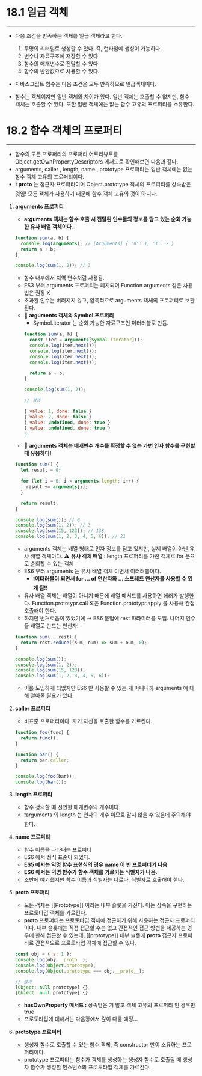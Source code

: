 # 18.1 일급 객체

---

- 다음 조건을 만족하는 객체를 일급 객체라고 한다.

  1. 무명의 리터럴로 생성할 수 있다. 즉, 런타임에 생성이 가능하다.
  2. 변수나 자료구조에 저장할 수 있다
  3. 함수의 매개변수로 전달할 수 있다
  4. 함수의 반환값으로 사용할 수 있다.

- 자바스크립트 함수는 다음 조건을 모두 만족하므로 일급객체이다.
- 함수는 객체이지만 일반 객체와 차이가 있다. 일반 객체는 호출할 수 없지만, 함수 객체는 호출할 수 있다. 또한 일반 객체에는 없는 함수 고유의 프로퍼티를 소유한다.

# 18.2 함수 객체의 프로퍼티

---

- 함수의 모든 프로퍼티의 프로퍼티 어트리뷰트를 Object.getOwnPropertyDescriptors 메서드로 확인해보면 다음과 같다.
- arguments, caller , length, name , prototype 프로퍼티는 일반 객체에는 없는 함수 객체 고유의 프로퍼티이다.
- ❗ **proto** 는 접근자 프로퍼티이며 Object.prototype 객체의 프로퍼티를 상속받은 것임! 모든 객체가 사용하기 때문에 함수 객체 고유의 것이 아니다.

1. **arguments 프로퍼티**

   - **arguments 객체는 함수 호출 시 전달된 인수들의 정보를 담고 있는 순회 가능한 유사 배열 객체이다.**

   ```jsx
   function sum(a, b) {
     console.log(arguments); // [Arguments] { '0': 1, '1': 2 }
     return a + b;
   }

   console.log(sum(1, 2)); // 3
   ```

   - 함수 내부에서 지역 변수처럼 사용됨.
   - ES3 부터 arguments 프로퍼티는 폐지되어 Function.arguments 같은 사용법은 권장 X
   - 초과된 인수는 버려지지 않고, 암묵적으로 arguments 객체의 프로퍼티로 보관된다.
   - 👾 **arguments 객체의 Symbol 프로퍼티**
     - Symbol.iterator 는 순회 가능한 자료구조인 이터러블로 만듬.
     ```jsx
     function sum(a, b) {
       const iter = arguments[Symbol.iterator]();
       console.log(iter.next());
       console.log(iter.next());
       console.log(iter.next());
       console.log(iter.next());

       return a + b;
     }

     console.log(sum(1, 2));

     // 결과

     { value: 1, done: false }
     { value: 2, done: false }
     { value: undefined, done: true }
     { value: undefined, done: true }
     3
     ```
   - 🌟 **arguments 객체는 매개변수 개수를 확정할 수 없는 가변 인자 함수를 구현할 때 유용하다!**

   ```jsx
   function sum() {
     let result = 0;

     for (let i = 0; i < arguments.length; i++) {
       result += arguments[i];
     }

     return result;
   }

   console.log(sum()); // 0
   console.log(sum(1, 2)); // 3
   console.log(sum(15, 123)); // 138
   console.log(sum(1, 2, 3, 4, 5, 6)); // 21
   ```

   - arguments 객체는 배열 형태로 인자 정보를 담고 있지만, 실제 배열이 아닌 유사 배열 객체이다. ⚠️ **유사 객체 배열** : length 프로퍼티를 가진 객체로 for 문으로 순회할 수 있는 객체
   - ES6 부터 arguments 는 유사 배열 객체 이면서 이터러블이다.
     - ❗**이터러블이 되면서 for … of 연산자와 … 스프레드 연산자를 사용할 수 있게 됨!!**
   - 유사 배열 객체는 배열이 아니기 때문에 배열 메서드를 사용하면 에러가 발생한다. Function.prototypr.call 혹은 Function.prototypr.apply 를 사용해 간접 호출해야 한다.
   - 하지만 번거로움이 있었기에 → ES6 문법에 rest 파라미터를 도입. 나머지 인수들 배열로 만드는 연산자!

   ```jsx
   function sum(...rest) {
     return rest.reduce((sum, num) => sum + num, 0);
   }

   console.log(sum());
   console.log(sum(1, 2));
   console.log(sum(15, 123));
   console.log(sum(1, 2, 3, 4, 5, 6));
   ```

   - 이를 도입하게 되었지만 ES6 만 사용할 수 있는 게 아니니까 arguments 에 대해 알아둘 필요가 있다.

2. **caller 프로퍼티**

   - 비표준 프로퍼티이다. 자기 자신을 호출한 함수를 가르킨다.

   ```jsx
   function foo(func) {
     return func();
   }

   function bar() {
     return bar.caller;
   }

   console.log(foo(bar));
   console.log(bar());
   ```

3. **length 프로퍼티**

   - 함수 정의할 때 선언한 매개변수의 개수이다.
   - ❗arguments 의 length 는 인자의 개수 이므로 같지 않을 수 있음에 주의해야 한다.

4. **name 프로퍼티**

   - 함수 이름을 나타내는 프로퍼티
   - ES6 에서 정식 표준이 되었다.
   - **ES5 에서는 익명 함수 표현식의 경우 name 이 빈 프로퍼티가 나옴**
   - **ES6 에서는 익명 함수가 함수 객체를 가르키는 식별자가 나옴.**
   - 초반에 얘기했지만 함수 이름과 식별자는 다르다. 식별자로 호출해야 한다.

5. ****proto** 프토퍼티**

   - 모든 객체는 [[Prototype]] 이라는 내부 슬롯을 가진다. 이는 상속을 구현하는 프로토타입 객체를 가르킨다.
   - **proto** 프로퍼티는 프로토타입 객체에 접근하기 위해 사용하는 접근자 프로퍼티이다. 내부 슬롯에는 직접 접근할 수는 없고 간접적인 접근 방법을 제공하는 경우에 한해 접근할 수 있는데, [[prototype]] 내부 슬롯에 **proto** 접근자 프로퍼티로 간접적으로 프로토타입 객체에 접근할 수 있다.

   ```jsx
   const obj = { a: 1 };
   console.log(obj.__proto__);
   console.log(Object.prototype);
   console.log(Object.prototype === obj.__proto__);

   // 결과
   [Object: null prototype] {}
   [Object: null prototype] {}
   ```

   - **hasOwnProperty 메서드 :** 상속받은 거 말고 객체 고유의 프로퍼티 인 경우만 true
   - 프로토타입에 대해서는 다음장에서 깊이 다룰 예정…

6. **prototype 프로퍼티**
   - 생성자 함수로 호출할 수 있는 함수 객체, 즉 constructor 만이 소유하는 프로퍼티이다.
   - prototype 프로퍼티는 함수가 객체를 생성하는 생성자 함수로 호출될 때 생성자 함수가 생성할 인스턴스의 프로토타입 객체를 가르킨다.
